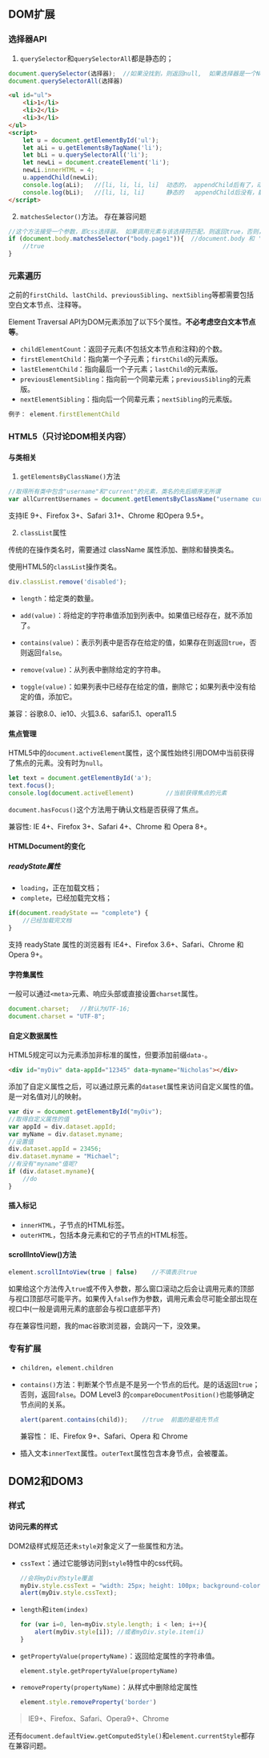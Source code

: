 ## DOM扩展

### 选择器API

1. `querySelector`和`querySelectorAll`都是静态的；

```js
document.querySelector(选择器);  //如果没找到，则返回null,  如果选择器是一个NodeList，返回的也是第一个值
document.querySelectorAll(选择器)
```

```html
<ul id="ul">
    <li>1</li>
    <li>2</li>
    <li>3</li>
</ul>
<script>
    let u = document.getElementById('ul');
    let aLi = u.getElementsByTagName('li');
    let bLi = u.querySelectorAll('li');
    let newLi = document.createElement('li');
    newLi.innerHTML = 4;
    u.appendChild(newLi);
    console.log(aLi);	//[li, li, li, li]	动态的， appendChild后有了，动态会变
    console.log(bLi);	//[li, li, li]		静态的	  appendChild后没有，静态不变	
</script>
```

2. `matchesSelector()`方法。 存在兼容问题

```js
//这个方法接受一个参数，即css选择器。 如果调用元素与该选择符匹配，则返回true，否则，返回false。
if (document.body.matchesSelector("body.page1")){  //document.body 和 'body.page1' 匹配
	//true
}
```



### 元素遍历

之前的`firstChild`、`lastChild`、`previousSibling`、`nextSibling`等都需要包括空白文本节点、注释等。

Element Traversal API为DOM元素添加了以下5个属性。**不必考虑空白文本节点等**。

- `childElementCount`：返回子元素(不包括文本节点和注释)的个数。
- `firstElementChild`：指向第一个子元素；`firstChild`的元素版。
- `lastElementChild`：指向最后一个子元素；`lastChild`的元素版。
- `previousElementSibling`：指向前一个同辈元素；`previousSibling`的元素版。
- `nextElementSibling`：指向后一个同辈元素；`nextSibling`的元素版。

```js
例子： element.firstElementChild
```



### HTML5（只讨论DOM相关内容）

#### 与类相关

1. `getElementsByClassName()`方法

```js
//取得所有类中包含"username"和"current"的元素，类名的先后顺序无所谓
var allCurrentUsernames = document.getElementsByClassName("username current");
```

支持IE 9+、Firefox 3+、Safari 3.1+、Chrome 和Opera 9.5+。

2. `classList`属性

传统的在操作类名时，需要通过 className 属性添加、删除和替换类名。

使用HTML5的`classList`操作类名。

```js
div.classList.remove('disabled');
```

- `length`：给定类的数量。

- `add(value)`：将给定的字符串值添加到列表中。如果值已经存在，就不添加了。
- `contains(value)`：表示列表中是否存在给定的值，如果存在则返回`true`，否则返回`false`。
- `remove(value)`：从列表中删除给定的字符串。
- `toggle(value)`：如果列表中已经存在给定的值，删除它；如果列表中没有给定的值，添加它。

兼容：谷歌8.0、ie10、火狐3.6、safari5.1、opera11.5

#### 焦点管理

HTML5中的`document.activeElement`属性，这个属性始终引用DOM中当前获得了焦点的元素。没有时为`null`。

```js
let text = document.getElementById('a');
text.focus();
console.log(document.activeElement)			//当前获得焦点的元素
```

`document.hasFocus()`这个方法用于确认文档是否获得了焦点。

兼容性: IE 4+、Firefox 3+、Safari 4+、Chrome 和 Opera 8+。

#### HTMLDocument的变化

##### readyState属性

- `loading`，正在加载文档；
- `complete`，已经加载完文档；

```js
if(document.readyState == "complete") {
    //已经加载完文档
}
```

支持 readyState 属性的浏览器有 IE4+、Firefox 3.6+、Safari、Chrome 和 Opera 9+。

#### 字符集属性

一般可以通过`<meta>`元素、响应头部或直接设置`charset`属性。

```js
document.charset;	//默认为UTF-16;
document.charset = "UTF-8";
```

#### 自定义数据属性

HTML5规定可以为元素添加非标准的属性，但要添加前缀`data-`。

```html
<div id="myDiv" data-appId="12345" data-myname="Nicholas"></div>
```

添加了自定义属性之后，可以通过原元素的`dataset`属性来访问自定义属性的值。是一对名值对儿的映射。

```js
var div = document.getElementById("myDiv");
//取得自定义属性的值
var appId = div.dataset.appId;
var myName = div.dataset.myname;
//设置值
div.dataset.appId = 23456; 
div.dataset.myname = "Michael";
//有没有"myname"值呢?
if (div.dataset.myname){
    //do
}
```

#### 插入标记

- `innerHTML`，子节点的HTML标签。
- `outerHTML`，包括本身元素和它的子节点的HTML标签。

#### scrollIntoView()方法

```js
element.scrollIntoView(true | false)	//不填表示true
```

如果给这个方法传入`true`或不传入参数，那么窗口滚动之后会让调用元素的顶部与视口顶部尽可能平齐。如果传入`false`作为参数，调用元素会尽可能全部出现在视口中(一般是调用元素的底部会与视口底部平齐)

存在兼容性问题，我的mac谷歌浏览器，会跳闪一下，没效果。



### 专有扩展

- `children`，`element.children`

- `contains()`方法：判断某个节点是不是另一个节点的后代。是的话返回`true`；否则，返回`false`。DOM Level3 的`compareDocumentPosition()`也能够确定节点间的关系。

  ```js
  alert(parent.contains(child));	//true  前面的是祖先节点
  ```

  兼容性： IE、Firefox 9+、Safari、Opera 和 Chrome

- 插入文本`innerText`属性。`outerText`属性包含本身节点，会被覆盖。



## DOM2和DOM3

### 样式

#### 访问元素的样式

DOM2级样式规范还未`style`对象定义了一些属性和方法。

- `cssText`：通过它能够访问到`style`特性中的css代码。

  ```js
  //会将myDiv的style覆盖
  myDiv.style.cssText = "width: 25px; height: 100px; background-color: green";
  alert(myDiv.style.cssText);
  ```

- `length`和`item(index)`

  ```js
  for (var i=0, len=myDiv.style.length; i < len; i++){ 
      alert(myDiv.style[i]); //或者myDiv.style.item(i)
  }
  ```

- `getPropertyValue(propertyName)`：返回给定属性的字符串值。

  ```JS
  element.style.getPropertyValue(propertyName)
  ```

- `removeProperty(propertyName)`：从样式中删除给定属性

  ```js
  element.style.removeProperty('border')
  ```

> IE9+、Firefox、Safari、Opera9+、Chrome

还有`document.defaultView.getComputedStyle()`和`element.currentStyle`都存在兼容问题。